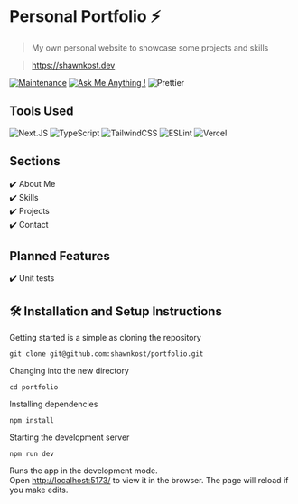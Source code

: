 # Personal Portfolio ⚡️

> My own personal website to showcase some projects and skills

> https://shawnkost.dev

[![Maintenance](https://img.shields.io/badge/maintained-yes-green.svg)](https://github.com/shawnkost/portfolio/commits/main)
[![Ask Me Anything !](https://img.shields.io/badge/ask%20me-linkedin-1abc9c.svg)](https://www.linkedin.com/in/shawnkost/)
![Prettier](https://img.shields.io/badge/code_style-prettier-ff69b4.svg?style=flat-square)

## Tools Used

![Next.JS](https://img.shields.io/badge/next.js-000000?style=for-the-badge&logo=nextdotjs&logoColor=white)
![TypeScript](https://img.shields.io/badge/typescript-%23007ACC.svg?style=for-the-badge&logo=typescript&logoColor=white)
![TailwindCSS](https://img.shields.io/badge/tailwindcss-%2338B2AC.svg?style=for-the-badge&logo=tailwind-css&logoColor=white)
![ESLint](https://img.shields.io/badge/ESLint-4B3263?style=for-the-badge&logo=eslint&logoColor=white)
![Vercel](https://img.shields.io/badge/Vercel-000000?style=for-the-badge&logo=vercel&logoColor=white)

## Sections

✔️ About Me\
✔️ Skills\
✔️ Projects\
✔️ Contact

## Planned Features

✔️ Unit tests

## 🛠 Installation and Setup Instructions

Getting started is a simple as cloning the repository

```
git clone git@github.com:shawnkost/portfolio.git
```

Changing into the new directory

```
cd portfolio
```

Installing dependencies

```
npm install
```

Starting the development server

```
npm run dev
```

Runs the app in the development mode.\
Open [http://localhost:5173/](http://localhost:5173/) to view it in the browser.
The page will reload if you make edits.
